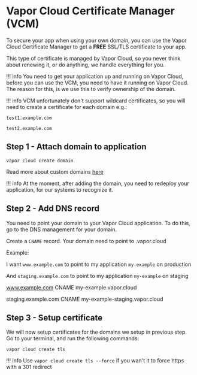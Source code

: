 # Vapor Cloud Certificate Manager (VCM)

To secure your app when using your own domain, you can use the Vapor Cloud Certificate Manager to get a **FREE** SSL/TLS certificate to your app.

This type of certificate is managed by Vapor Cloud, so you never think about renewing it, or do anything, we handle everything for you.

!!! info
    You need to get your application up and running on Vapor Cloud, before you can use the VCM, you need to have it running on Vapor Cloud.
    The reason for this, is we use this to verify ownership of the domain.

!!! info
    VCM unfortunately don't support wildcard certificates, so you will need to create a certificate for each domain e.g.:

    test1.example.com

    test2.example.com

## Step 1 - Attach domain to application

```
vapor cloud create domain
```

Read more about custom domains [here](./add-domain.md)

!!! info
    At the moment, after adding the domain, you need to redeploy your application, for our systems to recognize it.

## Step 2 - Add DNS record

You need to point your domain to your Vapor Cloud application. To do this, go to the DNS management for your domain.

Create a `CNAME` record. Your domain need to point to <your-app>.vapor.cloud

Example:

I want `www.example.com` to point to my application `my-example` on production

And `staging.example.com` to point to my application `my-example` on staging

www.example.com CNAME my-example.vapor.cloud

staging.example.com CNAME my-example-staging.vapor.cloud

## Step 3 - Setup certificate

We will now setup certificates for the domains we setup in previous step. Go to your terminal, and run the following commands:

```
vapor cloud create tls
```

!!! info
    Use `vapor cloud create tls --force` if you wan't it to force https with a 301 redirect
